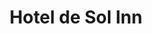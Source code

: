 ---
title : Hotel de Sol Inn
layout: negocio
slogan: Disfruta de tus vacaciones en nuestro hotel.
web: https://hoteldelsolinnrosarito.com/
categoria: Hotel
imagenes: ["/assets/img/directorio/hotel-del-sol-inn.jpeg.webp"]
direccion: Blvd Benito Juárez 32, Zona Centro, Playas de Rosarito B.C. 
estado: Baja California
municipio: Rosarito
codigo: 22710
latitude: 32.3490048
longitude: -117.0676394
telefono: 661 612 2552
cocina: 
rango: $$
facebook: https://www.facebook.com/delsolin/
instagram: 
whatsapp: 
horariodeservicio: Lunes a Domingo 24 horas
descripcion: Hotel del Sol Inn El hotel se encuentra situado en el puro centro de la ciudad de Rosarito queda a una cuadra de los bares y para divertirse.
---